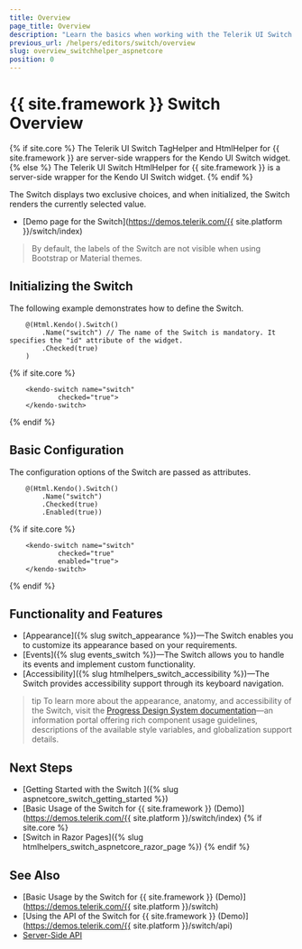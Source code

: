 ```yaml
---
title: Overview
page_title: Overview
description: "Learn the basics when working with the Telerik UI Switch for {{ site.framework }}."
previous_url: /helpers/editors/switch/overview
slug: overview_switchhelper_aspnetcore
position: 0
---
```


# {{ site.framework }} Switch Overview

{% if site.core %}
The Telerik UI Switch TagHelper and HtmlHelper for {{ site.framework }} are server-side wrappers for the Kendo UI Switch widget.
{% else %}
The Telerik UI Switch HtmlHelper for {{ site.framework }} is a server-side wrapper for the Kendo UI Switch widget.
{% endif %}

The Switch displays two exclusive choices, and when initialized, the Switch renders the currently selected value. 

* [Demo page for the Switch](https://demos.telerik.com/{{ site.platform }}/switch/index)

> By default, the labels of the Switch are not visible when using Bootstrap or Material themes.

## Initializing the Switch

The following example demonstrates how to define the Switch.

```HtmlHelper
    @(Html.Kendo().Switch()
        .Name("switch") // The name of the Switch is mandatory. It specifies the "id" attribute of the widget.
        .Checked(true)
    )
```
{% if site.core %}
```TagHelper
    <kendo-switch name="switch"
            checked="true">
    </kendo-switch>
```
{% endif %}

## Basic Configuration

The configuration options of the Switch are passed as attributes.

```HtmlHelper
    @(Html.Kendo().Switch()
        .Name("switch")
        .Checked(true)
        .Enabled(true))
```
{% if site.core %}
```TagHelper
    <kendo-switch name="switch"
            checked="true"
            enabled="true">
    </kendo-switch>
```
{% endif %}

## Functionality and Features

* [Appearance]({% slug switch_appearance %})&mdash;The Switch enables you to customize its appearance based on your requirements.
* [Events]({% slug events_switch %})&mdash;The Switch allows you to handle its events and implement custom functionality.
* [Accessibility]({% slug htmlhelpers_switch_accessibility %})&mdash;The Switch provides accessibility support through its keyboard navigation.

>tip To learn more about the appearance, anatomy, and accessibility of the Switch, visit the [Progress Design System documentation](https://www.telerik.com/design-system/docs/components/switch/)—an information portal offering rich component usage guidelines, descriptions of the available style variables, and globalization support details.

## Next Steps

* [Getting Started with the Switch ]({% slug aspnetcore_switch_getting_started %})
* [Basic Usage of the Switch for {{ site.framework }} (Demo)](https://demos.telerik.com/{{ site.platform }}/switch/index)
{% if site.core %}
* [Switch in Razor Pages]({% slug htmlhelpers_switch_aspnetcore_razor_page %})
{% endif %}

## See Also

* [Basic Usage by the Switch for {{ site.framework }} (Demo)](https://demos.telerik.com/{{ site.platform }}/switch)
* [Using the API of the Switch for {{ site.framework }} (Demo)](https://demos.telerik.com/{{ site.platform }}/switch/api)
* [Server-Side API](/api/switch)
